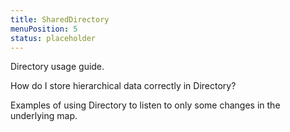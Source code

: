```yaml
---
title: SharedDirectory
menuPosition: 5
status: placeholder
---
```


Directory usage guide.

How do I store hierarchical data correctly in Directory?

Examples of using Directory to listen to only some changes in the underlying map.
